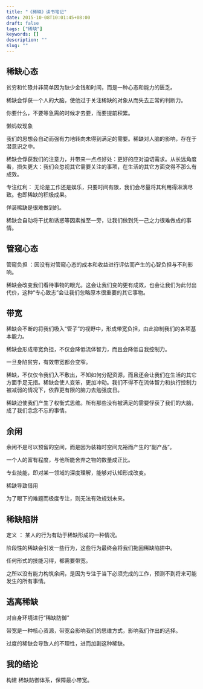 ```yaml
---
title: "《稀缺》读书笔记"
date: 2015-10-08T10:01:45+08:00
draft: false
tags: ["稀缺"]
keywords: []
description: ""
slug: ""
---
```


## 稀缺心态

贫穷和忙碌并非简单因为缺少金钱和时间，而是一种心态和能力的匮乏。

稀缺会俘获一个人的大脑，使他过于关注稀缺的对象从而失去正常的判断力。

你要什么，不要等急需的时候才去要，而要提前积累。

懒蚂蚁现象

我们的思想会自动而强有力地转向未得到满足的需要。稀缺对人脑的影响，存在于潜意识之中。

稀缺会俘获我们的注意力，并带来一点点好处：更好的应对迫切需求。从长远角度看，损失更大：我们会忽视其它需要关注的事项，在生活的其它方面变得不那么有成效。

专注红利： 无论是工作还是娱乐，只要时间有限，我们会尽量将其利用得淋漓尽致。也即稀缺的积极成果。

佯装稀缺是很难做到的。

稀缺会自动将干扰和诱惑等因素推至一旁，让我们做到凭一己之力很难做成的事情。

## 管窥心态

管窥负担 ：因没有对管窥心态的成本和收益进行评估而产生的心智负担与不利影响。

稀缺会改变我们看待事物的眼光。这会让我们变的更有成效，也会让我们为此付出代价，这种“专心致志”会让我们忽略原本很重要的其它事物。

## 带宽

稀缺会不断的将我们吸入“管子”的视野中，形成带宽负担，由此抑制我们的各项基本能力。

稀缺会形成带宽负担，不仅会降低流体智力，而且会降低自我控制力。

一旦身陷贫穷，有效带宽都会变窄。

稀缺，不仅仅令我们入不敷出，不知如何分配资源，而且还会让我们在生活的其它方面手足无措。稀缺会使人变笨，更加冲动。我们不得不在流体智力和执行控制力被减弱的情况下，依靠更有限的脑力去勉强度日。

稀缺迫使我们产生了权衡式思维。所有那些没有被满足的需要俘获了我们的大脑，成了我们念念不忘的事情。

## 余闲

余闲不是可以预留的空间，而是因为装箱时空间充裕而产生的“副产品”。

一个人的富有程度，与他所能舍弃之物的数量成正比。

专业技能，即对某一领域的深度理解，能够对认知形成改变。

稀缺导致借用

为了眼下的难题而极度专注，则无法有效规划未来。

## 稀缺陷阱

定义 ： 某人的行为有助于稀缺形成的一种情况。

阶段性的稀缺会引发一些行为，这些行为最终会将我们拖回稀缺陷阱中。

任何形式的技能习得，都需要带宽。

之所以没有能力构筑余闲，是因为专注于当下必须完成的工作，预测不到将来可能发生的所有事情。

## 逃离稀缺

对自身环境进行“稀缺防御”

带宽是一种核心资源，带宽会影响我们的思维方式，影响我们作出的选择。

过度的稀缺会导致人的不理性，进而加剧这种稀缺。

## 我的结论

构建 稀缺防御体系，保障最小带宽。
